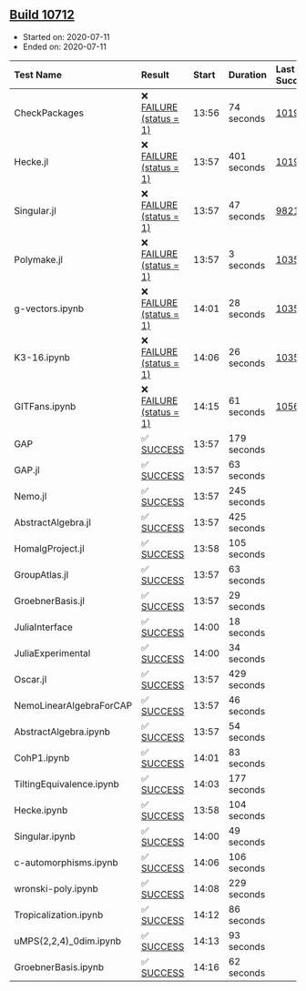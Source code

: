 ## [Build 10712](https://oscarci.mathematik.uni-kl.de/job/oscar/10712/)

* Started on: 2020-07-11
* Ended on: 2020-07-11

| Test Name    | Result | Start | Duration | Last Success | First Failure |
|:-------------|:-------|:------|:---------|:-------------|:--------------|
| CheckPackages | ❌ [FAILURE (status = 1)](https://oscarci.mathematik.uni-kl.de/job/oscar/10712/artifact/logs/build-10712/CheckPackages.log) | 13:56 | 74 seconds | [10197](https://oscarci.mathematik.uni-kl.de/job/oscar/10197/) | [10198](https://oscarci.mathematik.uni-kl.de/job/oscar/10198/) |
| Hecke.jl | ❌ [FAILURE (status = 1)](https://oscarci.mathematik.uni-kl.de/job/oscar/10712/artifact/logs/build-10712/Hecke.jl.log) | 13:57 | 401 seconds | [10197](https://oscarci.mathematik.uni-kl.de/job/oscar/10197/) | [10198](https://oscarci.mathematik.uni-kl.de/job/oscar/10198/) |
| Singular.jl | ❌ [FAILURE (status = 1)](https://oscarci.mathematik.uni-kl.de/job/oscar/10712/artifact/logs/build-10712/Singular.jl.log) | 13:57 | 47 seconds | [9821](https://oscarci.mathematik.uni-kl.de/job/oscar/9821/) | [9822](https://oscarci.mathematik.uni-kl.de/job/oscar/9822/) |
| Polymake.jl | ❌ [FAILURE (status = 1)](https://oscarci.mathematik.uni-kl.de/job/oscar/10712/artifact/logs/build-10712/Polymake.jl.log) | 13:57 | 3 seconds | [10356](https://oscarci.mathematik.uni-kl.de/job/oscar/10356/) | [10357](https://oscarci.mathematik.uni-kl.de/job/oscar/10357/) |
| g-vectors.ipynb | ❌ [FAILURE (status = 1)](https://oscarci.mathematik.uni-kl.de/job/oscar/10712/artifact/logs/build-10712/g-vectors.ipynb.log) | 14:01 | 28 seconds | [10356](https://oscarci.mathematik.uni-kl.de/job/oscar/10356/) | [10357](https://oscarci.mathematik.uni-kl.de/job/oscar/10357/) |
| K3-16.ipynb | ❌ [FAILURE (status = 1)](https://oscarci.mathematik.uni-kl.de/job/oscar/10712/artifact/logs/build-10712/K3-16.ipynb.log) | 14:06 | 26 seconds | [10356](https://oscarci.mathematik.uni-kl.de/job/oscar/10356/) | [10357](https://oscarci.mathematik.uni-kl.de/job/oscar/10357/) |
| GITFans.ipynb | ❌ [FAILURE (status = 1)](https://oscarci.mathematik.uni-kl.de/job/oscar/10712/artifact/logs/build-10712/GITFans.ipynb.log) | 14:15 | 61 seconds | [10566](https://oscarci.mathematik.uni-kl.de/job/oscar/10566/) | [10567](https://oscarci.mathematik.uni-kl.de/job/oscar/10567/) |
| GAP | ✅ [SUCCESS](https://oscarci.mathematik.uni-kl.de/job/oscar/10712/artifact/logs/build-10712/GAP.log) | 13:57 | 179 seconds |  |  |
| GAP.jl | ✅ [SUCCESS](https://oscarci.mathematik.uni-kl.de/job/oscar/10712/artifact/logs/build-10712/GAP.jl.log) | 13:57 | 63 seconds |  |  |
| Nemo.jl | ✅ [SUCCESS](https://oscarci.mathematik.uni-kl.de/job/oscar/10712/artifact/logs/build-10712/Nemo.jl.log) | 13:57 | 245 seconds |  |  |
| AbstractAlgebra.jl | ✅ [SUCCESS](https://oscarci.mathematik.uni-kl.de/job/oscar/10712/artifact/logs/build-10712/AbstractAlgebra.jl.log) | 13:57 | 425 seconds |  |  |
| HomalgProject.jl | ✅ [SUCCESS](https://oscarci.mathematik.uni-kl.de/job/oscar/10712/artifact/logs/build-10712/HomalgProject.jl.log) | 13:58 | 105 seconds |  |  |
| GroupAtlas.jl | ✅ [SUCCESS](https://oscarci.mathematik.uni-kl.de/job/oscar/10712/artifact/logs/build-10712/GroupAtlas.jl.log) | 13:57 | 63 seconds |  |  |
| GroebnerBasis.jl | ✅ [SUCCESS](https://oscarci.mathematik.uni-kl.de/job/oscar/10712/artifact/logs/build-10712/GroebnerBasis.jl.log) | 13:57 | 29 seconds |  |  |
| JuliaInterface | ✅ [SUCCESS](https://oscarci.mathematik.uni-kl.de/job/oscar/10712/artifact/logs/build-10712/JuliaInterface.log) | 14:00 | 18 seconds |  |  |
| JuliaExperimental | ✅ [SUCCESS](https://oscarci.mathematik.uni-kl.de/job/oscar/10712/artifact/logs/build-10712/JuliaExperimental.log) | 14:00 | 34 seconds |  |  |
| Oscar.jl | ✅ [SUCCESS](https://oscarci.mathematik.uni-kl.de/job/oscar/10712/artifact/logs/build-10712/Oscar.jl.log) | 13:57 | 429 seconds |  |  |
| NemoLinearAlgebraForCAP | ✅ [SUCCESS](https://oscarci.mathematik.uni-kl.de/job/oscar/10712/artifact/logs/build-10712/NemoLinearAlgebraForCAP.log) | 13:57 | 46 seconds |  |  |
| AbstractAlgebra.ipynb | ✅ [SUCCESS](https://oscarci.mathematik.uni-kl.de/job/oscar/10712/artifact/logs/build-10712/AbstractAlgebra.ipynb.log) | 13:57 | 54 seconds |  |  |
| CohP1.ipynb | ✅ [SUCCESS](https://oscarci.mathematik.uni-kl.de/job/oscar/10712/artifact/logs/build-10712/CohP1.ipynb.log) | 14:01 | 83 seconds |  |  |
| TiltingEquivalence.ipynb | ✅ [SUCCESS](https://oscarci.mathematik.uni-kl.de/job/oscar/10712/artifact/logs/build-10712/TiltingEquivalence.ipynb.log) | 14:03 | 177 seconds |  |  |
| Hecke.ipynb | ✅ [SUCCESS](https://oscarci.mathematik.uni-kl.de/job/oscar/10712/artifact/logs/build-10712/Hecke.ipynb.log) | 13:58 | 104 seconds |  |  |
| Singular.ipynb | ✅ [SUCCESS](https://oscarci.mathematik.uni-kl.de/job/oscar/10712/artifact/logs/build-10712/Singular.ipynb.log) | 14:00 | 49 seconds |  |  |
| c-automorphisms.ipynb | ✅ [SUCCESS](https://oscarci.mathematik.uni-kl.de/job/oscar/10712/artifact/logs/build-10712/c-automorphisms.ipynb.log) | 14:06 | 106 seconds |  |  |
| wronski-poly.ipynb | ✅ [SUCCESS](https://oscarci.mathematik.uni-kl.de/job/oscar/10712/artifact/logs/build-10712/wronski-poly.ipynb.log) | 14:08 | 229 seconds |  |  |
| Tropicalization.ipynb | ✅ [SUCCESS](https://oscarci.mathematik.uni-kl.de/job/oscar/10712/artifact/logs/build-10712/Tropicalization.ipynb.log) | 14:12 | 86 seconds |  |  |
| uMPS(2,2,4)_0dim.ipynb | ✅ [SUCCESS](https://oscarci.mathematik.uni-kl.de/job/oscar/10712/artifact/logs/build-10712/uMPS-2-2-4-_0dim.ipynb.log) | 14:13 | 93 seconds |  |  |
| GroebnerBasis.ipynb | ✅ [SUCCESS](https://oscarci.mathematik.uni-kl.de/job/oscar/10712/artifact/logs/build-10712/GroebnerBasis.ipynb.log) | 14:16 | 62 seconds |  |  |
